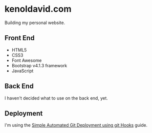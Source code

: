 # kenoldavid.com

Building my personal website.

Front End
---------
- HTML5
- CSS3
- Font Awesome
- Bootstrap v4.1.3 framework
- JavaScript  

Back End
--------
I haven't decided what to use on the back end, yet.

Deployment
--------
I'm using the [Simple Automated Git Deployment using git Hooks](https://gist.github.com/noelboss/3fe13927025b89757f8fb12e9066f2fa) guide.
